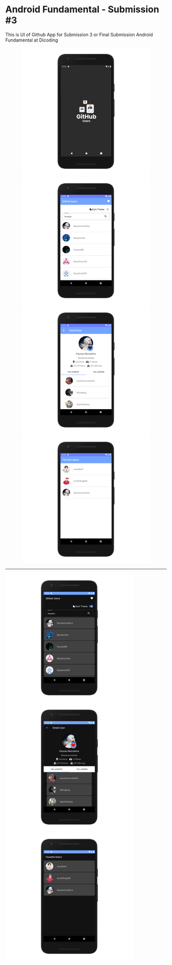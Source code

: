 # Android Fundamental - Submission #3

This is UI of Github App for Submission 3 or Final Submission Android Fundamental at Dicoding

<p align="center">
  <img width="400" src="https://raw.githubusercontent.com/fauzannursalma/Android_Fundamental-Github_User-3/master/Mock-up/splash-github_nexus5x-portrait.png">
  <img width="400" src="https://raw.githubusercontent.com/fauzannursalma/Android_Fundamental-Github_User-3/master/Mock-up/home-github_nexus5x-portrait.png">
  <img width="400" src="https://raw.githubusercontent.com/fauzannursalma/Android_Fundamental-Github_User-3/master/Mock-up/detail-github_nexus5x-portrait.png">
  <img width="400" src="https://raw.githubusercontent.com/fauzannursalma/Android_Fundamental-Github_User-3/master/Mock-up/favorite-github_nexus5x-portrait.png">
  <hr></hr>
  <img width="400" src="https://raw.githubusercontent.com/fauzannursalma/Android_Fundamental-Github_User-3/master/Mock-up/home-github-dark_nexus5x-portrait.png">
  <img width="400" src="https://raw.githubusercontent.com/fauzannursalma/Android_Fundamental-Github_User-3/master/Mock-up/detail-github-dark_nexus5x-portrait.png">
  <img width="400" src="https://raw.githubusercontent.com/fauzannursalma/Android_Fundamental-Github_User-3/master/Mock-up/favorite-github-dark_nexus5x-portrait.png">
</p>
